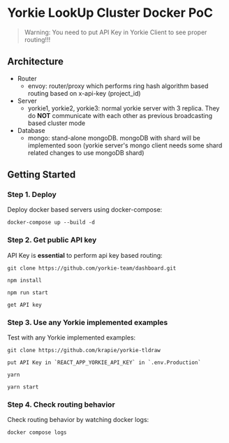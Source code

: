 # Yorkie LookUp Cluster Docker PoC

> Warning: You need to put API Key in Yorkie Client to see proper routing!!!

## Architecture

- Router
  - envoy: router/proxy which performs ring hash algorithm based routing based on x-api-key (project_id)
- Server
  - yorkie1, yorkie2, yorkie3: normal yorkie server with 3 replica. They do **NOT** communicate with each other as previous broadcasting based cluster mode
- Database
  - mongo: stand-alone mongoDB. mongoDB with shard will be implemented soon (yorkie server's mongo client needs some shard related changes to use mongoDB shard)

## Getting Started

### Step 1. Deploy

Deploy docker based servers using docker-compose:

```
docker-compose up --build -d
```

### Step 2. Get public API key

API Key is **essential** to perform api key based routing:

```
git clone https://github.com/yorkie-team/dashboard.git

npm install

npm run start

get API key
```

### Step 3. Use any Yorkie implemented examples

Test with any Yorkie implemented examples:

```
git clone https://github.com/krapie/yorkie-tldraw

put API Key in `REACT_APP_YORKIE_API_KEY` in `.env.Production`

yarn

yarn start
```

### Step 4. Check routing behavior

Check routing behavior by watching docker logs:

```
docker compose logs
```
